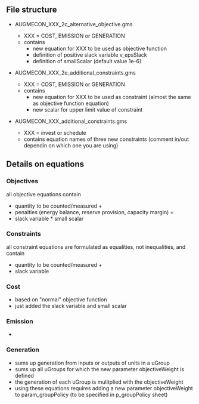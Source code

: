 ## File structure

 - AUGMECON_XXX_2c_alternative_objective.gms
    - XXX = COST, EMISSION or GENERATION
    - contains
        - new equation for XXX to be used as objective function
        - definition of positive slack variable v_epsSlack
        - definition of smallScalar (default value 1e-6)

 - AUGMECON_XXX_2e_additional_constraints.gms
    - XXX = COST, EMISSION or GENERATION
    - contains
        - new equation for XXX to be used as constraint (almost the same as objective function equation)
        - new scalar for upper limit value of constraint

 - AUGMECON_XXX_additional_constraints.gms
    - XXX = invest or schedule
    - contains equation names of three new constraints (comment in/out dependin on which one you are using)


## Details on equations

### Objectives

all objective equations contain
- quantity to be counted/measured +
- penalties (energy balance, reserve provision, capacity margin) +
- slack variable * small scalar


### Constraints

all constraint equations are formulated as equalities, not inequalities, and contain
- quantity to be counted/measured +
- slack variable

### Cost

- based on "normal" objective function
- just added the slack variable and small scalar

### Emission

- 

### Generation

- sums up generation from inputs or outputs of units in a uGroup
- sums up all uGroups for which the new parameter objectiveWeight is defined
- the generation of each uGroup is mulitplied with the objectiveWeight
- using these equations requires adding a new parameter objectiveWeight to param_groupPolicy (to be specified in p_groupPolicy sheet) 
